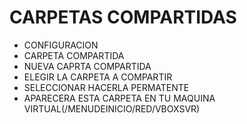 # CARPETAS COMPARTIDAS
- CONFIGURACION
- CARPETA COMPARTIDA
- NUEVA CAPRTA COMPARTIDA
- ELEGIR LA CARPETA A COMPARTIR
- SELECCIONAR HACERLA PERMATENTE
- APARECERA ESTA CARPETA EN TU MAQUINA VIRTUAL(/MENUDEINICIO/RED/VBOXSVR)

